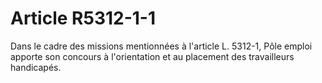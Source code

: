 # Article R5312-1-1

Dans le cadre des missions mentionnées à l'article L. 5312-1, Pôle emploi apporte son concours à l'orientation et au placement des travailleurs handicapés.